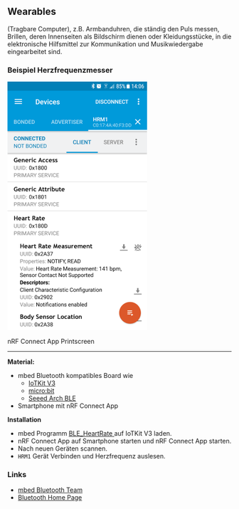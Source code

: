 Wearables
---------

(Tragbare Computer), z.B. Armbanduhren, die ständig den Puls messen, Brillen, deren Innenseiten als Bildschirm dienen oder Kleidungsstücke, in die elektronische Hilfsmittel zur Kommunikation und Musikwiedergabe eingearbeitet sind.

### Beispiel Herzfrequenzmesser

![](../images/BLEHeartRate.png)

nRF Connect App Printscreen

- - -

**Material:**
* mbed Bluetooth kompatibles Board wie
    * [IoTKit V3](git@github.com:mc-b/IoTKitV3.git)
    * [micro:bit](https://os.mbed.com/platforms/Microbit/)
    * [Seeed Arch BLE](https://os.mbed.com/platforms/Seeed-Arch-BLE/)
* Smartphone mit nRF Connect App

**Installation**
* mbed Programm [BLE_HeartRate ](https://os.mbed.com/teams/IoTKitV3/code/BLE_HeartRate/) auf IoTKit V3 laden.
* nRF Connect App auf Smartphone starten und nRF Connect App starten.
* Nach neuen Geräten scannen.
* `HRM1` Gerät Verbinden und Herzfrequenz auslesen. 

### Links

* [mbed Bluetooth Team](https://os.mbed.com/teams/Bluetooth-Low-Energy/)
* [Bluetooth Home Page](https://www.bluetooth.com/)
